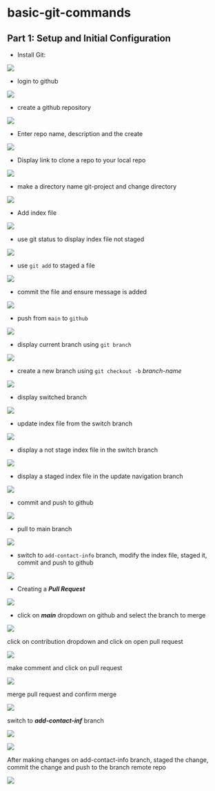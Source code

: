 # basic-git-commands

## Part 1: Setup and Initial  Configuration

- Install Git:

![](img/1.%20git%20version.PNG)

- login to github

![](img/2.%20git%20login.PNG)

- create a github repository

![](img/4.%20create-new-repository.PNG)

- Enter repo name, description and the create

![](img/5.%20click-create-repo.PNG)

- Display link to clone a repo to your local repo

![](img/6.%20code-button.PNG)

- make a directory name git-project and change directory

![](img/7.%20make%20directory.PNG)

- Add index file

![](img/8.%20index-file.PNG)

- use git status to display index file not staged

![](img/9.%20not-staged.PNG)

- use `git add` to staged a file

![](img/10.%20staged.PNG)

- commit the file and ensure message is added 

![](img/11.%20commit.PNG)

- push from `main` to `github`

![](img/12.%20push.PNG)

- display current branch using `git branch`

![](img/13.%20main%20branch.PNG)

- create a new branch using `git checkout -b` *branch-name*

![](img/14.%20create%20a%20branch.PNG)

- display switched branch

![](img/15.%20switch%20branch%20update.PNG)

- update index file from the switch branch

![](img/16.%20add-nav-bar.PNG)

- display a not stage index file in the switch branch

![](img/17.%20not-stage-update-nav.PNG)

- display a staged index file in the update navigation branch

![](img/18.%20staged-update-nav.PNG)

- commit and push to github

![](img/19.%20push%20update-nav.PNG)

- pull to main branch

![](img/20.%20pull%20from%20nav-bar.PNG)

- switch to `add-contact-info` branch, modify the index file, staged it, commit and push to github

![](img/20.add,%20commit%20and%20push%20add-contact.PNG)

- Creating a ***Pull Request***

![](img/21.%20github%20repo.PNG)

- click on ***main*** dropdown on github and select the branch to merge

![](img/22.%20switch%20branches.PNG)

click on contribution dropdown and click on open pull request

![](img/23.%20update-nav%20pull%20request.PNG)

make comment and click on pull request

![](img/24.%20create%20pull%20request.PNG)

merge pull request and confirm merge

![](img/25.%20merge%20pull%20request.PNG)

switch to ***add-contact-inf*** branch

![](img/26.%20switch%20to%20branch%20add-con-info.PNG)

![](img/26.%20pull%20to%20add-con-info.PNG)

After making changes on add-contact-info branch, staged the change, commit the change and push to the branch remote repo

![](img/27.%20push%20to%20remote%20branch.PNG)